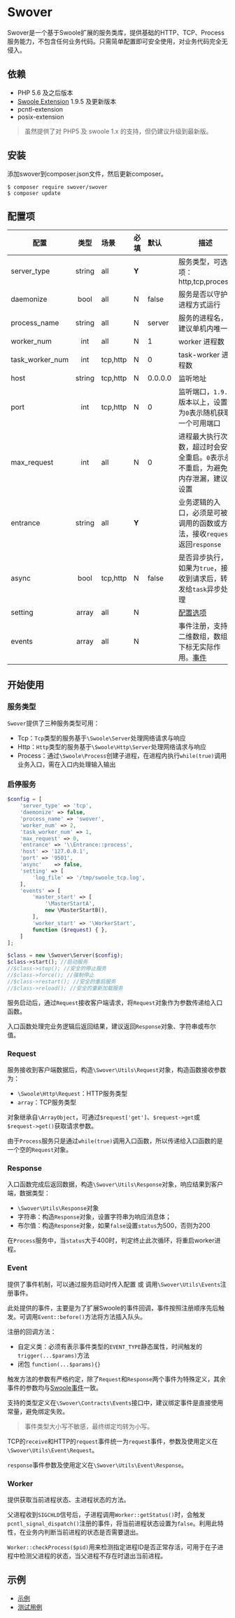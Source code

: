 # Swover

Swover是一个基于Swoole扩展的服务类库，提供基础的HTTP、TCP、Process服务能力，不包含任何业务代码。只需简单配置即可安全使用，对业务代码完全无侵入。

## 依赖

- PHP 5.6 及之后版本
- [Swoole Extension](http://pecl.php.net/package/swoole) 1.9.5 及更新版本
- pcntl-extension
- posix-extension

> 虽然提供了对 PHP5 及 swoole 1.x 的支持，但仍建议升级到最新版。

## 安装

添加swover到composer.json文件，然后更新composer。

```
$ composer require swover/swover
$ composer update
```

## 配置项

| 配置             | 类型     | 场景      | 必填 |   默认 | 描述                                                             |
| --------------- | :------: | :------- | :-- | :----  | ------------------------------------------------------------    |
| server_type     |  string  | all      |**Y**|        | 服务类型，可选项：http,tcp,process                                 |
| daemonize       |   bool   | all      |  N  | false  | 服务是否以守护进程方式运行                                           |
| process_name    |  string  | all      |  N  | server | 服务的进程名，建议单机内唯一                                         |
| worker_num      |   int    | all      |  N  | 1      | worker 进程数                                                     |
| task_worker_num |   int    | tcp,http |  N  | 0      | task-worker 进程数                                                |
| host            |  string  | tcp,http |  N  | 0.0.0.0| 监听地址                                                          |
| port            |   int    | tcp,http |  N  | 0      | 监听端口，`1.9.6`版本以上，设置为`0`表示随机获取一个可用端口             |
| max_request     |   int    | all      |  N  | 0      | 进程最大执行次数，超过时会安全重启。`0`表示永不重启，为避免内存泄漏，建议设置|
| entrance        |  string  | all      |**Y**|        | 业务逻辑的入口，必须是可被调用的函数或方法，接收`request`返回`response`   |
| async           |   bool   | tcp,http |  N  | false  | 是否异步执行，如果为`true`，接收到请求后，转发给`task`异步处理            |
| setting         |   array  | all      |  N  |        | [配置选项](https://wiki.swoole.com/wiki/page/274.html)             |
| events          |   array  | all      |  N  |        | 事件注册，支持二维数组，数组下标无实际作用。[事件](#Event)                |

## 开始使用

### 服务类型
`Swover`提供了三种服务类型可用：
- Tcp：`Tcp`类型的服务基于`\Swoole\Server`处理网络请求与响应
- Http：`Http`类型的服务基于`\Swoole\Http\Server`处理网络请求与响应
- Process：通过`\Swoole\Process`创建子进程，在进程内执行`while(true)`调用业务入口，需在入口内处理输入输出


### 启停服务
```php
$config = [
    'server_type' => 'tcp',
    'daemonize' => false,
    'process_name' => 'swover',
    'worker_num' => 2,
    'task_worker_num' => 1,
    'max_request' => 0,
    'entrance' => '\\Entrance::process',
    'host' => '127.0.0.1',
    'port' => '9501',
    'async'    => false,
    'setting' => [
        'log_file' => '/tmp/swoole_tcp.log',
    ],
    'events' => [
        'master_start' => [
            '\MasterStartA',
            new \MasterStartB(),
        ],
        'worker_start' => '\WorkerStart',
        function ($request) { },
    ]
];

$class = new \Swover\Server($config);
$class->start(); //启动服务
//$class->stop(); //安全的停止服务
//$class->force(); //强制停止
//$class->restart(); //安全的重启服务
//$class->reload(); //安全的重新加载服务
```

服务启动后，通过`Request`接收客户端请求，将`Request`对象作为参数传递给入口函数。

入口函数处理完业务逻辑后返回结果，建议返回`Response`对象、字符串或布尔值。


### Request
服务接收到客户端数据后，构造`\Swover\Utils\Request`对象，构造函数接收参数为：
- `\Swoole\Http\Request`：HTTP服务类型
- `array`：TCP服务类型

对象继承自`\ArrayObject`，可通过`$request['get']`、`$request->get`或`$request->get()`获取请求参数。

由于`Process`服务只是通过`while(true)`调用入口函数，所以传递给入口函数的是一个空的`Request`对象。


### Response
入口函数完成后返回数据，构造`\Swover\Utils\Response`对象，响应结果到客户端，数据类型：

- `\Swover\Utils\Response`对象
- 字符串：构造`Response`对象，设置字符串为响应消息体；
- 布尔值：构造`Response`对象，如果`false`设置`status`为500，否则为200

在`Process`服务中，当`status`大于400时，判定终止此次循环，将重启worker进程。

### Event
提供了事件机制，可以通过服务启动时传入配置 或 调用`\Swover\Utils\Events`注册事件。

此处提供的事件，主要是为了扩展Swoole的事件回调，事件按照注册顺序先后触发。可调用`Event::before()`方法将方法插入队头。

注册的回调方法：
- 自定义类：必须有表示事件类型的`EVENT_TYPE`静态属性，时间触发的`trigger(...$params)`方法
- 闭包 `function(...$params){}`

触发方法的参数有严格约定，除了`Request`和`Response`两个事件为特殊定义，其余事件的参数均与[Swoole事件](https://wiki.swoole.com/wiki/page/41.html)一致。

支持的类型定义在`\Swover\Contracts\Events`接口中，建议绑定事件是直接使用常量，避免绑定失败。

> 事件类型大小写不敏感，最终绑定均转为小写。

TCP的`receive`和HTTP的`request`事件统一为`request`事件，参数及使用定义在`\Swover\Utils\Event\Request`。

`response`事件参数及使用定义在`\Swover\Utils\Event\Response`。

### Worker
提供获取当前进程状态、主进程状态的方法。

父进程收到`SIGCHLD`信号后，子进程调用`Worker::getStatus()`时，会触发`pcntl_signal_dispatch()`注册的事件，将当前进程状态设置为`false`。利用此特性，在业务内判断当前进程的状态是否需要退出。

`Worker::checkProcess($pid)`用来检测指定进程ID是否正常存活，可用于在子进程中检测父进程的状态，当父进程不存在时退出当前进程。

## 示例
- [示例](./samples) 
- [测试用例](./tests)

